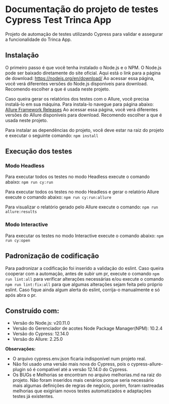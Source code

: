 # Documentação do projeto de testes Cypress Test Trinca App

Projeto de automação de testes utilizando Cypress para validar e assegurar a funcionalidade do Trinca App.

## Instalação

O primeiro passo é que você tenha instalado o Node.js e o NPM.
O Node.js pode ser baixado diretamente do site oficial. Aqui está o link para a página de download:
https://nodejs.org/en/download/
Ao acessar essa página, você verá diferentes versões do Node.js disponíveis para download. Recomendo escolher a que é usada neste projeto.

Caso queira gerar os relatórios dos testes com o Allure, você precisa instalá-lo em sua máquina. Para instala-lo navegue para página abaixo:
[Allure Framework Releases](https://github.com/allure-framework/allure2/releases)
Ao acessar essa página, você verá diferentes versões do Allure disponíveis para download. Recomendo escolher a que é usada neste projeto.

Para instalar as dependências do projeto, você deve estar na raiz do projeto e executar o seguinte comando:
```npm install```

## Execução dos testes
### Modo Headless 
Para executar todos os testes no modo Headless execute o comando abaixo:
```npm run cy:run``` 

Para executar todos os testes no modo Headless e gerar o relatório Allure execute o comando abaixo:
```npm run cy:run:allure```

Para visualizar o relatório gerado pelo Allure execute o comando:
```npm run allure:results``` 

### Modo Interactive
Para executar os testes no modo Interactive execute o comando abaixo:
```npm run cy:open```

## Padronização de codificação
Para padronizar a codificação foi inserido a validação do eslint.
Caso queira cooperar com a automação, antes de subir um pr, execute o comando ```npm run lint:all``` para verificar alterações necessárias e/ou execute o comando ```npm run lint:fix:all``` para que algumas alterações sejam feita pelo próprio eslint. Caso fique ainda algum alerta do eslint, corrija-o manualmente e só após abra o pr.

## Construído com:
* Versão do Node.js: v20.11.0
* Versão do Gerenciador de acotes Node Package Manager(NPM): 10.2.4
* Versão do Cypress: 12.14.0
* Versão do Allure: 2.25.0


**Observações:** 
* O arquivo cypress.env.json ficaria indisponível num projeto real.
* Não foi usado uma versão mais nova do Cypress, pois o cypress-allure-plugin só é compatível até a versão 12.14.0 do Cypress.
* Os BUGs e Melhorias se encontram no arquivo melhorias.md na raiz do projeto. Não foram inseridos mais cenários porque seria necessário mais algumas definições de regras de negócio, porém, foram rastreadas melhorias que exigiriam novos testes automatizados e adaptações testes já existentes.
